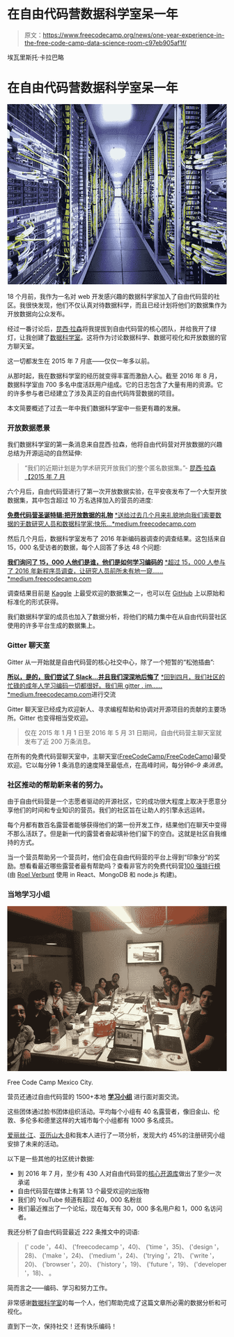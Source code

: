 # 在自由代码营数据科学室呆一年

> 原文：<https://www.freecodecamp.org/news/one-year-experience-in-the-free-code-camp-data-science-room-c97eb905af1f/>

埃瓦里斯托·卡拉巴略

# 在自由代码营数据科学室呆一年

![1*ef3sgKjwAFm2tAnfgL7_hg](img/c26747c98cea9fd8911b41a738ed4280.png)

18 个月前，我作为一名对 web 开发感兴趣的数据科学家加入了自由代码营的社区。我很快发现，他们不仅认真对待数据科学，而且已经计划将他们的数据集作为开放数据向公众发布。

经过一番讨论后，[昆西·拉森](https://www.freecodecamp.org/news/one-year-experience-in-the-free-code-camp-data-science-room-c97eb905af1f/undefined)将我提拔到自由代码营的核心团队，并给我开了绿灯，让我创建了[数据科学室](https://gitter.im/FreeCodeCamp/DataScience)。这将作为讨论数据科学、数据可视化和开放数据的官方聊天室。

这一切都发生在 2015 年 7 月底——仅仅一年多以前。

从那时起，我在数据科学室的经历就变得丰富而激励人心。截至 2016 年 8 月，数据科学室由 700 多名中度活跃用户组成。它的日志包含了大量有用的资源。它的许多参与者已经建立了涉及真正的自由代码阵营数据的项目。

本文简要概述了过去一年中我们数据科学室中一些更有趣的发展。

### 开放数据愿景

我们数据科学室的第一条消息来自昆西·拉森，他将自由代码营对开放数据的兴趣总结为开源运动的自然延伸:

> “我们的近期计划是为学术研究开放我们的整个匿名数据集。”- [昆西·拉森【2015 年 7 月](https://www.freecodecamp.org/news/one-year-experience-in-the-free-code-camp-data-science-room-c97eb905af1f/undefined)

六个月后，自由代码营进行了第一次开放数据实验，在平安夜发布了一个大型开放数据集，其中包含超过 10 万名选择加入的营员的进度:

[**免费代码营圣诞特辑:把开放数据的礼物**](https://medium.freecodecamp.com/free-code-camp-christmas-special-giving-the-gift-of-data-6ecbf0313d62)
[*送给过去几个月来礼貌地向我们索要数据的无数研究人员和数据科学家:快乐…*medium.freecodecamp.com](https://medium.freecodecamp.com/free-code-camp-christmas-special-giving-the-gift-of-data-6ecbf0313d62)

然后几个月后，数据科学室发布了 2016 年新编码器调查的调查结果。这包括来自 15，000 名受访者的数据，每个人回答了多达 48 个问题:

[**我们询问了 15，000 人他们是谁，他们是如何学习编码的**](https://medium.freecodecamp.com/we-asked-15-000-people-who-they-are-and-how-theyre-learning-to-code-4104e29b2781)
[*超过 15，000 人参与了 2016 年新程序员调查，让研究人员前所未有地一窥……*medium.freecodecamp.com](https://medium.freecodecamp.com/we-asked-15-000-people-who-they-are-and-how-theyre-learning-to-code-4104e29b2781)

调查结果目前是 [Kaggle](https://www.kaggle.com/forums/f/1318/2016-new-coder-survey) 上最受欢迎的数据集之一，也可以在 [GitHub](https://github.com/FreeCodeCamp/2016-new-coder-survey) 上以原始和标准化的形式获得。

我们数据科学室的成员也加入了数据分析，将他们的精力集中在从自由代码营社区使用的许多平台生成的数据集上。

### Gitter 聊天室

Gitter 从一开始就是自由代码营的核心社交中心，除了一个短暂的“松弛插曲”:

[**所以，是的，我们尝试了 Slack…并且我们深深地后悔了**](https://medium.freecodecamp.com/so-yeah-we-tried-slack-and-we-deeply-regretted-it-391bcc714c81)
[*回到四月，我们社区的忙碌的成年人学习编码一切都很好。我们用 gitter . im……*medium.freecodecamp.com](https://medium.freecodecamp.com/so-yeah-we-tried-slack-and-we-deeply-regretted-it-391bcc714c81)进行交流

Gitter 聊天室已经成为欢迎新人、寻求编程帮助和协调对开源项目的贡献的主要场所。Gitter 也变得相当受欢迎。

> 仅在 2015 年 1 月 1 日至 2016 年 5 月 31 日期间，自由代码营主聊天室就发布了近 200 万条消息。

在所有的免费代码营聊天室中，主聊天室([FreeCodeCamp/FreeCodeCamp](https://www.gitter.im/freecodecamp/freecodecamp))最受欢迎。它以每分钟 1 条消息的速度降至最低点，在高峰时间，每分钟*6–9 条消息*。

### 社区推动的帮助新来者的努力。

由于自由代码营是一个志愿者驱动的开源社区，它的成功很大程度上取决于愿意分享他们的时间和专业知识的营员。我们的社区旨在让助人的引擎永远运转。

每个月都有数百名露营者能够获得他们的第一份开发工作，结果他们在聊天中变得不那么活跃了。但是新一代的露营者奋起填补他们留下的空白。这就是社区自我维持的方式。

当一个营员帮助另一个营员时，他们会在自由代码营的平台上得到“印象分”的奖励。想看看最近哪些露营者最有帮助吗？查看非官方的免费代码营[100 强排行榜](https://fcctop100.herokuapp.com/)(由 [Roel Verbunt](https://github.com/roelver) 使用 in React、MongoDB 和 node.js 构建)。

### 当地学习小组

![1*p6poZi8CySNa-m8wFT75sA](img/9490b259e5eff0e8512888fd44e521f9.png)

Free Code Camp Mexico City.

营员还通过自由代码营的 1500+本地 [**学习小组**](https://medium.freecodecamp.com/free-code-camps-1-000-study-groups-are-now-fully-autonomous-d40a3660e292#.vidk0bnns) 进行面对面交流。

这些团体通过脸书团体组织活动。平均每个小组有 40 名露营者，像旧金山、伦敦、多伦多和德里这样的大城市每个小组都有 1000 多名成员。

[爱丽丝·江](https://github.com/alicejiang1)、[亚历山大·B](https://github.com/samosale)和我本人进行了一项分析，发现大约 45%的注册研究小组安排了未来的活动。

以下是一些其他的社区统计数据:

*   到 2016 年 7 月，至少有 430 人对自由代码营的[核心开源库](https://github.com/freecodecamp/freecodecamp)做出了至少一次承诺
*   自由代码营在媒体上有第 13 个最受欢迎的出版物
*   我们的 YouTube 频道有超过 40，000 名粉丝
*   我们最近推出了一个论坛，现在每天有 30，000 多名用户和 1，000 名访问者。

我还分析了自由代码营最近 222 条推文中的词语:

> (' code '，44)、
> ('freecodecamp '，40)、
> ('time '，35)、
> ('design '，28)、
> ('make '，24)、
> ('medium '，24)、
> ('trying '，21)、
> ('write '，20)、
> ('browser '，20)、
> ('history '，19)、
> ('future '，19)、
> ('developer '，18)、
> 。

简而言之——编码、学习和努力工作。

非常感谢[数据科学室](https://gitter.im/freecodecamp/datascience)的每一个人，他们帮助完成了这篇文章所必需的数据分析和可视化。

直到下一次，保持社交！还有快乐编码！